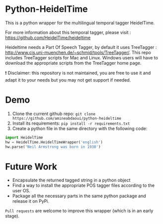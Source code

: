 # Python-HeidelTime

This is a python wrapper for the multilingual temporal tagger HeidelTime.

For more information about this temporal tagger, please visit : https://github.com/HeidelTime/heideltime

Heideltime needs a Part Of Speech Tagger, by default it uses TreeTagger : http://www.cis.uni-muenchen.de/~schmid/tools/TreeTagger/.
This repo includes TreeTagger scripts for Mac and Linux. Windows users will have to download the appropriate scripts from the TreeTagger home page.

:exclamation: Disclaimer: this repository is not maintained, you are free to use it and adapt it to your needs but you may not get support if needed.

# Demo

1. Clone the current github repo: `git clone https://github.com/amineabdaoui/python-heideltime`
2. Install its requirements: `pip install -r requirements.txt`
3. Create a python file in the same directory with the following code:
```python
import HeidelTime
hw = HeidelTime.HeidelTimeWrapper('english')
hw.parse('Neil Armstrong was born in 1930')
```

# Future Work
- Encapsulate the returned tagged string in a python object
- Find a way to install the appropriate POS tagger files according to the user OS.
- Package all the necessary parts in the same python package and release it on PyPi.

`Pull requests` are welcome to improve this wrapper (which is in an early stage).
